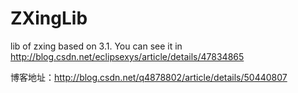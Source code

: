 # ZXingLib
lib of zxing based on 3.1. You can see it in http://blog.csdn.net/eclipsexys/article/details/47834865

博客地址：http://blog.csdn.net/q4878802/article/details/50440807
